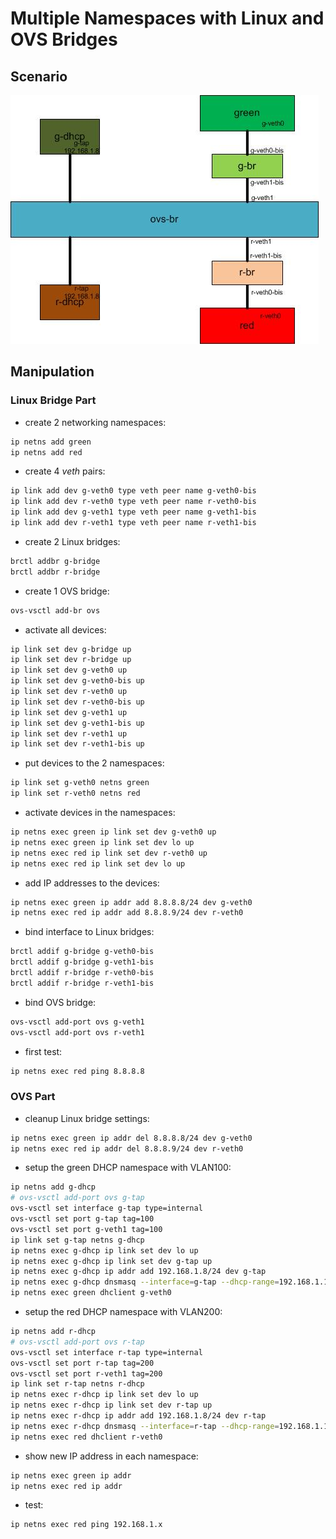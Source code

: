 # Multiple Namespaces with Linux and OVS Bridges 
## Scenario
![Multiple Namespaces with Linux and OVS Bridges](multi-ns-br-ovs.jpg)

## Manipulation
### Linux Bridge Part
- create 2 networking namespaces:
```bash
ip netns add green
ip netns add red
```
- create 4 *veth* pairs:
```bash
ip link add dev g-veth0 type veth peer name g-veth0-bis
ip link add dev r-veth0 type veth peer name r-veth0-bis
ip link add dev g-veth1 type veth peer name g-veth1-bis
ip link add dev r-veth1 type veth peer name r-veth1-bis
```
- create 2 Linux bridges:
```bash
brctl addbr g-bridge
brctl addbr r-bridge
```
- create 1 OVS bridge:
```bash
ovs-vsctl add-br ovs
```
- activate all devices:
```bash
ip link set dev g-bridge up
ip link set dev r-bridge up
ip link set dev g-veth0 up
ip link set dev g-veth0-bis up
ip link set dev r-veth0 up
ip link set dev r-veth0-bis up
ip link set dev g-veth1 up
ip link set dev g-veth1-bis up
ip link set dev r-veth1 up
ip link set dev r-veth1-bis up
```
- put devices to the 2 namespaces:
```bash
ip link set g-veth0 netns green
ip link set r-veth0 netns red
```
- activate devices in the namespaces:
```bash
ip netns exec green ip link set dev g-veth0 up
ip netns exec green ip link set dev lo up
ip netns exec red ip link set dev r-veth0 up
ip netns exec red ip link set dev lo up
```
- add IP addresses to the devices: 
```bash
ip netns exec green ip addr add 8.8.8.8/24 dev g-veth0
ip netns exec red ip addr add 8.8.8.9/24 dev r-veth0
```
- bind interface to Linux bridges:
```bash
brctl addif g-bridge g-veth0-bis
brctl addif g-bridge g-veth1-bis
brctl addif r-bridge r-veth0-bis
brctl addif r-bridge r-veth1-bis
```
- bind OVS bridge:
```bash
ovs-vsctl add-port ovs g-veth1
ovs-vsctl add-port ovs r-veth1
```
- first test:
```bash
ip netns exec red ping 8.8.8.8
```

### OVS Part
- cleanup Linux bridge settings:
```bash
ip netns exec green ip addr del 8.8.8.8/24 dev g-veth0
ip netns exec red ip addr del 8.8.8.9/24 dev r-veth0
```
- setup the green DHCP namespace with VLAN100: 
```bash
ip netns add g-dhcp
# ovs-vsctl add-port ovs g-tap
ovs-vsctl set interface g-tap type=internal
ovs-vsctl set port g-tap tag=100
ovs-vsctl set port g-veth1 tag=100
ip link set g-tap netns g-dhcp
ip netns exec g-dhcp ip link set dev lo up
ip netns exec g-dhcp ip link set dev g-tap up
ip netns exec g-dhcp ip addr add 192.168.1.8/24 dev g-tap
ip netns exec g-dhcp dnsmasq --interface=g-tap --dhcp-range=192.168.1.10,192.168.1.20,255.255.255.0
ip netns exec green dhclient g-veth0
```     
- setup the red DHCP namespace with VLAN200:
```bash
ip netns add r-dhcp
# ovs-vsctl add-port ovs r-tap
ovs-vsctl set interface r-tap type=internal
ovs-vsctl set port r-tap tag=200
ovs-vsctl set port r-veth1 tag=200
ip link set r-tap netns r-dhcp
ip netns exec r-dhcp ip link set dev lo up
ip netns exec r-dhcp ip link set dev r-tap up
ip netns exec r-dhcp ip addr add 192.168.1.8/24 dev r-tap
ip netns exec r-dhcp dnsmasq --interface=r-tap --dhcp-range=192.168.1.10,192.168.1.20,255.255.255.0
ip netns exec red dhclient r-veth0
```
- show new IP address in each namespace: 
```bash
ip netns exec green ip addr
ip netns exec red ip addr
```
- test:  
```bash
ip netns exec red ping 192.168.1.x
```

